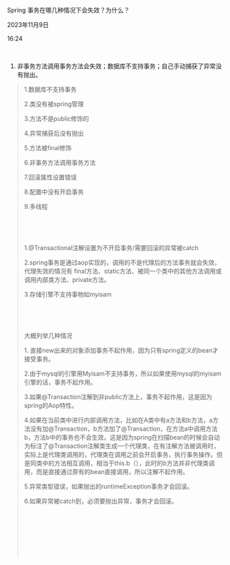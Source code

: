 Spring 事务在哪几种情况下会失效？为什么？

2023年11月9日

16:24

 

1.  非事务方法调用事务方法会失效；数据库不支持事务；自己手动捕获了异常没有抛出。

> 1.数据库不支持事务
>
> 2.类没有被spring管理
>
> 3.方法不是public修饰的
>
> 4.异常捕获后没有抛出
>
> 5.方法被final修饰
>
> 6.非事务方法调用事务方法
>
> 7.回滚属性设置错误
>
> 8.配置中没有开启事务
>
> 9.多线程
>
>  
>
>  
>
> 1.@Transactional注解设置为不开启事务/需要回滚的异常被catch
>
> 2.spring事务是通过aop实现的，调用的不是代理后的方法事务就会失效，代理失效的情况有 final方法、static方法、被同一个类中的其他方法调用或调用内部类方法、private方法。
>
> 3.存储引擎不支持事物如myisam
>
>  
>
>  
>
> 大概列举几种情况
>
> 1\. 直接new出来的对象添加事务不起作用，因为只有spring定义的bean才接受事务。
>
> 2.由于mysql的引擎用Myisam不支持事务，所以如果使用mysql的myisam引擎的话，事务不起作用。
>
> 3.如果@Transaction注解到非public方法上，事务不起作用，这是因为spring的Aop特性。
>
> 4.如果在当前类中进行内部调用方法，比如在A类中有a方法和b方法，a方法没有加@Transaction，b方法加了@Transaction，在方法a中调用方法b，方法b中的事务也不会生效。这是因为spring在扫描bean的时候会自动为标注了@Transaction注解类生成一个代理类，在有注解方法被调用时，实际上是代理类调用的，代理类在调用之前会开启事务，执行事务操作。但是同类中的方法相互调用，相当于this.b（），此时的b方法并非代理类调用，而是直接通过原有的bean直接调用，所以注解不起作用。
>
> 5.异常类型错误，如果抛出的runtimeException事务才会回滚。
>
> 6.如果异常被catch到，必须要抛出异常，事务才会回滚。
>
>  
>
>  
>
>  
>
>  
